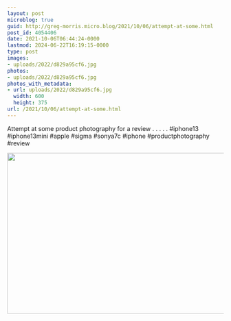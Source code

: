 ```yaml
---
layout: post
microblog: true
guid: http://greg-morris.micro.blog/2021/10/06/attempt-at-some.html
post_id: 4054406
date: 2021-10-06T06:44:24-0000
lastmod: 2024-06-22T16:19:15-0000
type: post
images:
- uploads/2022/d829a95cf6.jpg
photos:
- uploads/2022/d829a95cf6.jpg
photos_with_metadata:
- url: uploads/2022/d829a95cf6.jpg
  width: 600
  height: 375
url: /2021/10/06/attempt-at-some.html
---
```

Attempt at some product photography for a review
.
.
.
.
.
#iphone13 #iphone13mini #apple #sigma #sonya7c #iphone #productphotography #review

<img src="uploads/2022/d829a95cf6.jpg" width="600" height="375" alt="">
